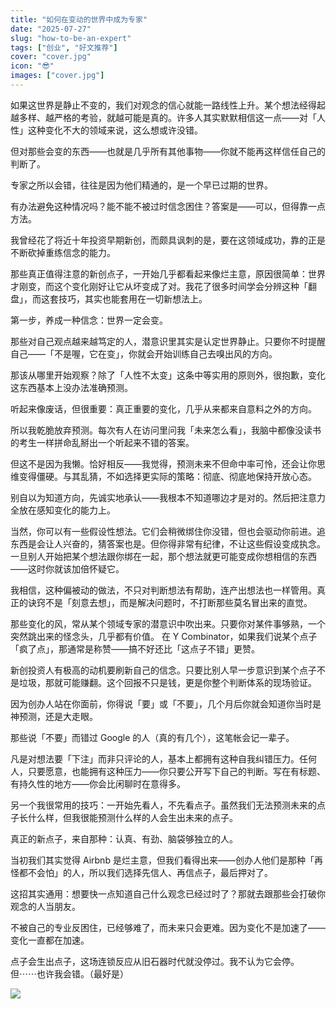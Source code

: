 ```yaml
---
title: "如何在变动的世界中成为专家"
date: "2025-07-27"
slug: "how-to-be-an-expert"
tags: ["创业", "好文推荐"]
cover: "cover.jpg"
icon: "😎"
images: ["cover.jpg"]
---
```

如果这世界是静止不变的，我们对观念的信心就能一路线性上升。某个想法经得起越多样、越严格的考验，就越可能是真的。许多人其实默默相信这一点——对「人性」这种变化不大的领域来说，这么想或许没错。



但对那些会变的东西——也就是几乎所有其他事物——你就不能再这样信任自己的判断了。



专家之所以会错，往往是因为他们精通的，是一个早已过期的世界。



有办法避免这种情况吗？能不能不被过时信念困住？答案是——可以，但得靠一点方法。



我曾经花了将近十年投资早期新创，而颇具讽刺的是，要在这领域成功，靠的正是不断砍掉重练信念的能力。



那些真正值得注意的新创点子，一开始几乎都看起来像烂主意，原因很简单：世界才刚变，而这个变化刚好让它从坏变成了对。我花了很多时间学会分辨这种「翻盘」，而这套技巧，其实也能套用在一切新想法上。



第一步，养成一种信念：世界一定会变。



那些对自己观点越来越笃定的人，潜意识里其实是认定世界静止。只要你不时提醒自己——「不是喔，它在变」，你就会开始训练自己去嗅出风的方向。



那该从哪里开始观察？除了「人性不太变」这条中等实用的原则外，很抱歉，变化这东西基本上没办法准确预测。



听起来像废话，但很重要：真正重要的变化，几乎从来都来自意料之外的方向。



所以我乾脆放弃预测。每次有人在访问里问我「未来怎么看」，我脑中都像没读书的考生一样拼命乱掰出一个听起来不错的答案。



但这不是因为我懒。恰好相反——我觉得，预测未来不但命中率可怜，还会让你思维变得僵硬。与其乱猜，不如选择更实际的策略：彻底、彻底地保持开放心态。



别自以为知道方向，先诚实地承认——我根本不知道哪边才是对的。然后把注意力全放在感知变化的能力上。



当然，你可以有一些假设性想法。它们会稍微绑住你没错，但也会驱动你前进。追东西是会让人兴奋的，猜答案也是。但你得非常有纪律，不让这些假设变成执念。
一旦别人开始把某个想法跟你绑在一起，那个想法就更可能变成你想相信的东西——这时你就该加倍怀疑它。



我相信，这种偏被动的做法，不只对判断想法有帮助，连产出想法也一样管用。真正的诀窍不是「刻意去想」，而是解决问题时，不打断那些莫名冒出来的直觉。



那些变化的风，常从某个领域专家的潜意识中吹出来。只要你对某件事够熟，一个突然跳出来的怪念头，几乎都有价值。
在 Y Combinator，如果我们说某个点子「疯了点」，那通常是称赞——搞不好还比「这点子不错」更赞。



新创投资人有极高的动机要刷新自己的信念。只要比别人早一步意识到某个点子不是垃圾，那就可能赚翻。这个回报不只是钱，更是你整个判断体系的现场验证。



因为创办人站在你面前，你得说「要」或「不要」，几个月后你就会知道你当时是神预测，还是大走眼。



那些说「不要」而错过 Google 的人（真的有几个），这笔帐会记一辈子。



凡是对想法要「下注」而非只评论的人，基本上都拥有这种自我纠错压力。任何人，只要愿意，也能拥有这种压力——你只要公开写下自己的判断。写在有标题、有持久性的地方——你会比闲聊时在意得多。



另一个我很常用的技巧：一开始先看人，不先看点子。虽然我们无法预测未来的点子长什么样，但我很能预测什么样的人会生出未来的点子。



真正的新点子，来自那种：认真、有劲、脑袋够独立的人。



当初我们其实觉得 Airbnb 是烂主意，但我们看得出来——创办人他们是那种「再怪都不会怕」的人，所以我们选择先信人、再信点子，最后押对了。



这招其实通用：想要快一点知道自己什么观念已经过时了？那就去跟那些会打破你观念的人当朋友。



不被自己的专业反困住，已经够难了，而未来只会更难。因为变化不是加速了——变化一直都在加速。



点子会生出点子，这场连锁反应从旧石器时代就没停过。我不认为它会停。
但⋯⋯也许我会错。（最好是）




![](https://prod-files-secure.s3.us-west-2.amazonaws.com/112d0858-5090-4d34-a606-b75eb8d65fd2/46476355-9cf3-4e99-9b7a-3531bc426380/1000202064.png?X-Amz-Algorithm=AWS4-HMAC-SHA256&X-Amz-Content-Sha256=UNSIGNED-PAYLOAD&X-Amz-Credential=ASIAZI2LB4663OKXAH6E%2F20250808%2Fus-west-2%2Fs3%2Faws4_request&X-Amz-Date=20250808T145301Z&X-Amz-Expires=3600&X-Amz-Security-Token=IQoJb3JpZ2luX2VjEG4aCXVzLXdlc3QtMiJHMEUCIQCNijAH7dfBKjsR38aJEGK%2BIwtHRgHulIY3Es6PmgBFcwIgUGbqycYfXdfLVNegqagWYtjCAufLYaWRyohD8pYo6VkqiAQIp%2F%2F%2F%2F%2F%2F%2F%2F%2F%2F%2FARAAGgw2Mzc0MjMxODM4MDUiDBN7Zdh4ekyOG2IQSircA6YpOcF30BCN64jpbdI%2BZkjkdH98QZL%2F5njqTjUr6v%2FzrlG2DbvKAFzZl8QJZMVPhBSdPVBMDiKtzH0OXYKw%2Bal2KW9pZ87Oicoaxkj7SVEihyUd0cAHCewQPvphe3FeJ0xlXb9LbvDHRFdUFSWB9%2BwvpY8Ggn%2F2Dw7wglZGvQ2Jfo7bGOgGdwhGptMEQTYTeZdvtUY%2Fra%2F1Iu%2BZ5hkLoFIEQJEmvHdWkwnIqqhSrY%2FARIOrLezliIYufjoQfZZRMASCTHcr8UZZD3zxYeddLhkK8G6A7PGjtGhrijhs1%2Fv5liW%2FZOHXlxU4C3bfBJCuLwv7FnvAD9jh4xN8w9SCYbMakM0LLeVzhx5G62Ai0h41PW0bSpDta1YYechVFbBIIqwIKZNnKfooV5nBYB%2F%2F%2B8NVk%2FoJAihpGADgaLaakIeWHcSLRc07%2FR8gi0nG%2BxQwqpfpTIqrBl1xWNtiPCoxOe34bqdcLrByLdxXzJmitZtwEsB%2FCJG3WskfP0cwu%2FoHGzsxvDuKQI%2BfDtb3oJZqMp9iI7hZFGubVfxxW3cMa18eLGjROMt1GpDH1VkGm9dn5cZkNB87KDLPfPM27b5x3S30B2hRvwss82FBYqD5wTdhGBBr7FDhfjsmRkXdMO%2BN2MQGOqUBqniyPsJR%2FMqhEOUiVxHz2jeGiP4KZHiVzMkW0soSJ7VLB5VrOhwxjF7xQcsZHX7NF9pqMKLjpXBryZjyTS%2FtY2hOJSF65o%2ByCIt6xQdajzWrXoUigI1PYarx8bbwsznxOiXGwD24UJhPVuWvscutJPKIMWs28Mt96zU6j99SvbDnQbMBTo1ewKVJHh%2FQ4ypSNG87JS1RqJmTgRR%2FGY8GpM%2FM2Anw&X-Amz-Signature=a08df477ac110f90c1aef8c0111275ef276fd8da2fb444e56f22f170edef8e85&X-Amz-SignedHeaders=host&x-amz-checksum-mode=ENABLED&x-id=GetObject)

